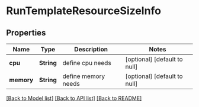 # RunTemplateResourceSizeInfo
## Properties

Name | Type | Description | Notes
------------ | ------------- | ------------- | -------------
**cpu** | **String** | define cpu needs | [optional] [default to null]
**memory** | **String** | define memory needs | [optional] [default to null]

[[Back to Model list]](../README.md#documentation-for-models) [[Back to API list]](../README.md#documentation-for-api-endpoints) [[Back to README]](../README.md)

